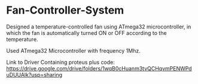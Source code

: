 # Fan-Controller-System

Designed a temperature-controlled fan using ATmega32 microcontroller, in which the fan is automatically turned ON or OFF according to the temperature. 

Used ATmega32 Microcontroller with frequency 1Mhz.

Link to Driver Containing proteus plus code:
https://drive.google.com/drive/folders/1wqB0cHuanm3tvQCHqvmPENWPduDUUAlk?usp=sharing
